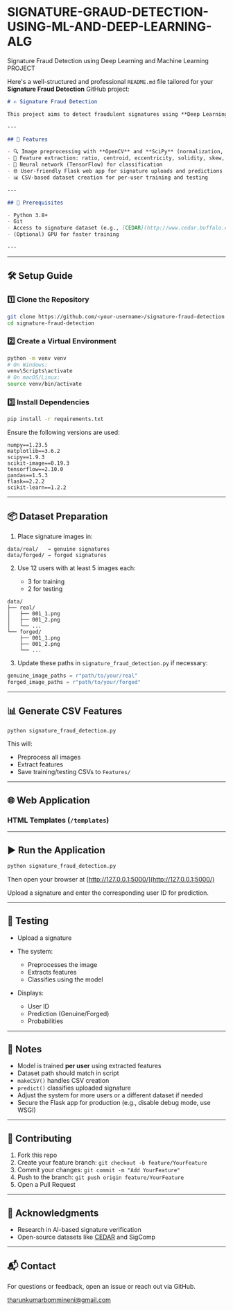 # SIGNATURE-GRAUD-DETECTION-USING-ML-AND-DEEP-LEARNING-ALG
Signature Fraud Detection using Deep Learning and Machine Learning PROJECT

Here's a well-structured and professional `README.md` file tailored for your **Signature Fraud Detection** GitHub project:

```markdown
# ✍️ Signature Fraud Detection

This project aims to detect fraudulent signatures using **Deep Learning (Neural Networks)** and **Machine Learning (feature-based classification)**. It distinguishes genuine signatures from forgeries and is applicable in **banking, legal, and administrative** sectors. A **Flask web interface** enables users to upload signatures, which are then processed, features extracted, and classified for authenticity.

---

## 🚀 Features

- 🔍 Image preprocessing with **OpenCV** and **SciPy** (normalization, binarization)
- 🧠 Feature extraction: ratio, centroid, eccentricity, solidity, skew, kurtosis
- 🤖 Neural network (TensorFlow) for classification
- 🌐 User-friendly Flask web app for signature uploads and predictions
- 📊 CSV-based dataset creation for per-user training and testing

---

## 🧰 Prerequisites

- Python 3.8+
- Git
- Access to signature dataset (e.g., [CEDAR](http://www.cedar.buffalo.edu/), SigComp, or custom)
- (Optional) GPU for faster training

---

````

---

## 🛠️ Setup Guide

### 1️⃣ Clone the Repository
```bash
git clone https://github.com/<your-username>/signature-fraud-detection.git
cd signature-fraud-detection
````

### 2️⃣ Create a Virtual Environment

```bash
python -m venv venv
# On Windows:
venv\Scripts\activate
# On macOS/Linux:
source venv/bin/activate
```

### 3️⃣ Install Dependencies

```bash
pip install -r requirements.txt
```

Ensure the following versions are used:

```
numpy==1.23.5
matplotlib==3.6.2
scipy==1.9.3
scikit-image==0.19.3
tensorflow==2.10.0
pandas==1.5.3
flask==2.2.2
scikit-learn==1.2.2
```

---

## 📦 Dataset Preparation

1. Place signature images in:

```
data/real/   → genuine signatures  
data/forged/ → forged signatures
```

2. Use 12 users with at least 5 images each:

   * 3 for training
   * 2 for testing

```
data/
├── real/
│   ├── 001_1.png
│   ├── 001_2.png
│   └── ...
└── forged/
    ├── 001_1.png
    ├── 001_2.png
    └── ...
```

3. Update these paths in `signature_fraud_detection.py` if necessary:

```python
genuine_image_paths = r"path/to/your/real"
forged_image_paths = r"path/to/your/forged"
```

---

## 📊 Generate CSV Features

```bash
python signature_fraud_detection.py
```

This will:

* Preprocess all images
* Extract features
* Save training/testing CSVs to `Features/`

---

## 🌐 Web Application

### HTML Templates (`/templates`)

---

## ▶️ Run the Application

```bash
python signature_fraud_detection.py
```

Then open your browser at [http://127.0.0.1:5000/](http://127.0.0.1:5000/)

Upload a signature and enter the corresponding user ID for prediction.

---

## 🧪 Testing

* Upload a signature
* The system:

  * Preprocesses the image
  * Extracts features
  * Classifies using the model
* Displays:

  * User ID
  * Prediction (Genuine/Forged)
  * Probabilities

---

## 📌 Notes

* Model is trained **per user** using extracted features
* Dataset path should match in script
* `makeCSV()` handles CSV creation
* `predict()` classifies uploaded signature
* Adjust the system for more users or a different dataset if needed
* Secure the Flask app for production (e.g., disable debug mode, use WSGI)

---

## 🤝 Contributing

1. Fork this repo
2. Create your feature branch: `git checkout -b feature/YourFeature`
3. Commit your changes: `git commit -m "Add YourFeature"`
4. Push to the branch: `git push origin feature/YourFeature`
5. Open a Pull Request

---
 

## 🙏 Acknowledgments

* Research in AI-based signature verification
* Open-source datasets like [CEDAR](http://www.cedar.buffalo.edu/) and SigComp

---

## 📬 Contact

For questions or feedback, open an issue or reach out via GitHub.

tharunkumarbommineni@gmail.com



